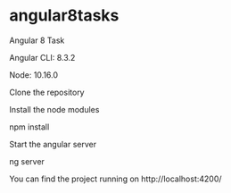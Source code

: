 # angular8tasks
Angular 8 Task

Angular CLI: 8.3.2

Node: 10.16.0

Clone the repository

Install the node modules

npm install

Start the angular server

ng server

You can find the project running on http://localhost:4200/
